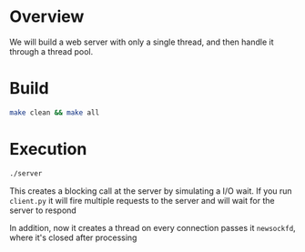 # Overview

We will build a web server with only a single thread, and then handle it through a thread pool.

# Build

```sh
make clean && make all
```

# Execution

```sh
./server
```

This creates a blocking call at the server by simulating a I/O wait. If you run `client.py` it will fire multiple requests to the server and will wait for the server to respond

In addition, now it creates a thread on every connection passes it `newsockfd`, where it's closed after processing
